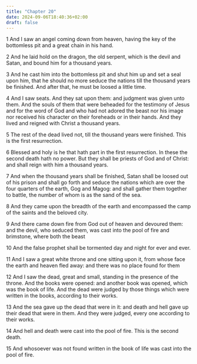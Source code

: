```yaml
---
title: "Chapter 20"
date: 2024-09-06T18:40:36+02:00
draft: false
---
```




1 And I saw an angel coming down from heaven, having the key of the bottomless pit and a great chain in his hand.

2 And he laid hold on the dragon, the old serpent, which is the devil and Satan, and bound him for a thousand years.

3 And he cast him into the bottomless pit and shut him up and set a seal upon him, that he should no more seduce the nations till the thousand years be finished. And after that, he must be loosed a little time.

4 And I saw seats. And they sat upon them: and judgment was given unto them. And the souls of them that were beheaded for the testimony of Jesus and for the word of God and who had not adored the beast nor his image nor received his character on their foreheads or in their hands. And they lived and reigned with Christ a thousand years.

5 The rest of the dead lived not, till the thousand years were finished. This is the first resurrection.

6 Blessed and holy is he that hath part in the first resurrection. In these the second death hath no power. But they shall be priests of God and of Christ: and shall reign with him a thousand years.

7 And when the thousand years shall be finished, Satan shall be loosed out of his prison and shall go forth and seduce the nations which are over the four quarters of the earth, Gog and Magog: and shall gather them together to battle, the number of whom is as the sand of the sea.

8 And they came upon the breadth of the earth and encompassed the camp of the saints and the beloved city.

9 And there came down fire from God out of heaven and devoured them: and the devil, who seduced them, was cast into the pool of fire and brimstone, where both the beast

10 And the false prophet shall be tormented day and night for ever and ever.

11 And I saw a great white throne and one sitting upon it, from whose face the earth and heaven fled away: and there was no place found for them

12 And I saw the dead, great and small, standing in the presence of the throne. And the books were opened: and another book was opened, which was the book of life. And the dead were judged by those things which were written in the books, according to their works.

13 And the sea gave up the dead that were in it: and death and hell gave up their dead that were in them. And they were judged, every one according to their works.

14 And hell and death were cast into the pool of fire. This is the second death.

15 And whosoever was not found written in the book of life was cast into the pool of fire.

